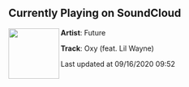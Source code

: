 ## Currently Playing on SoundCloud

[<img align="left" width="100" src="https://i1.sndcdn.com/artworks-u1iaBWWV6AWP-0-t50x50.jpg">](https://soundcloud.com/futureisnow/oxy-feat-lil-wayne?in=futureisnow/sets/future-juice-wrld-present-wrld)

**Artist**: Future 

**Track**: Oxy (feat. Lil Wayne)

Last updated at 09/16/2020 09:52
